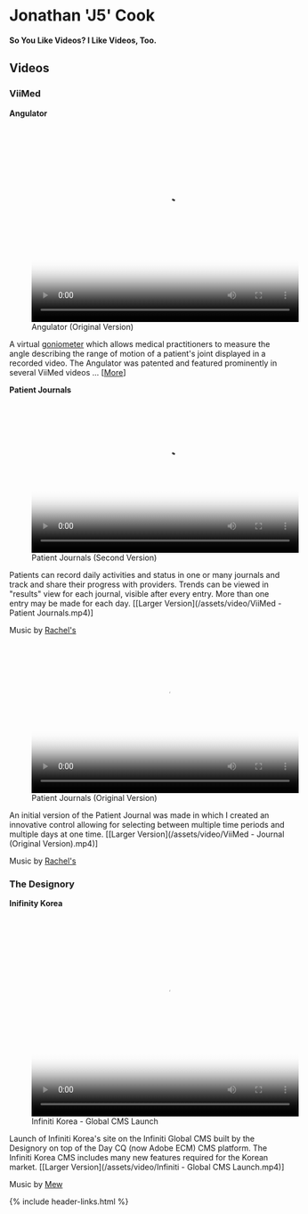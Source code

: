 ---
---

<style>
  @import '/assets/styles/site.css';
</style>

# Jonathan 'J5' Cook

**So You Like Videos?  I Like Videos, Too.**

## Videos

### ViiMed

**Angulator**

<figure>
  <video controls
    width="480"
    height="352"
    poster="/assets/images/viimed/angulator/ViiMed - Angulator (Original Version).png">
    <source src="/assets/video/ViiMed - Angulator (Original Version).mp4" />
  </video>
  <figcaption>Angulator (Original Version)</figcaption>
</figure>

A virtual [goniometer](https://en.wikipedia.org/wiki/Goniometer) which allows
medical practitioners to measure the angle describing the range of motion of a
patient's joint displayed in a recorded video.  The Angulator was patented
and featured prominently in several ViiMed videos
... [[More](/viimed/angulator)]

**Patient Journals**

<figure>
  <video controls
    width="480"
    height="270"
    poster="/assets/images/viimed/journal/ViiMed - Patient Journals.png">
    <source src="/assets/video/ViiMed - Patient Journals.mp4" />
  </video>
  <figcaption>Patient Journals (Second Version)</figcaption>
</figure>

Patients can record daily activities and status in one or many journals and
track and share their progress with providers.  Trends can be viewed in "results"
view for each journal, visible after every entry.  More than one entry may be
made for each day. [[Larger Version](/assets/video/ViiMed - Patient Journals.mp4)]

Music by [Rachel's](http://rachelsband.rachelgrimespiano.com/)

<figure>
  <video controls
    width="480"
    height="270"
    poster="/assets/images/viimed/journal/ViiMed - Journal (Original Version).png">
    <source src="/assets/video/ViiMed - Journal (Original Version).mp4" />
  </video>
  <figcaption>Patient Journals (Original Version)</figcaption>
</figure>

An initial version of the Patient Journal was made in which I created an
innovative control allowing for selecting between multiple time periods and
multiple days at one time. [[Larger Version](/assets/video/ViiMed - Journal (Original Version).mp4)]

Music by [Rachel's](http://rachelsband.rachelgrimespiano.com/)

### The Designory

**Inifinity Korea**

<figure>
  <video controls
    width="480"
    height="360"
    poster="/assets/images/designory/Infiniti - Global CMS Launch.png">
    <source src="/assets/video/Infiniti - Global CMS Launch.mp4" />
  </video>
  <figcaption>Infiniti Korea - Global CMS Launch</figcaption>
</figure>

Launch of Infiniti Korea's site on the Infiniti Global CMS built by the
Designory on top of the Day CQ (now Adobe ECM) CMS platform.  The Infiniti Korea
CMS includes many new features required for the Korean market.
[[Larger Version](/assets/video/Infiniti - Global CMS Launch.mp4)]

Music by [Mew](https://mewsite.com)

{% include header-links.html %}
